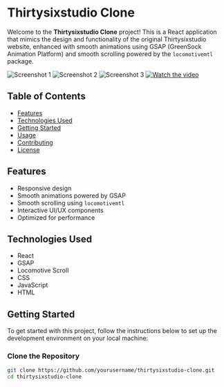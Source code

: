 # Thirtysixstudio Clone

Welcome to the **Thirtysixstudio Clone** project! This is a React application that mimics the design and functionality of the original Thirtysixstudio website, enhanced with smooth animations using GSAP (GreenSock Animation Platform) and smooth scrolling powered by the `locomotivemtl` package.

![Screenshot 1](./screenshots/screenshot1.png)
![Screenshot 2](./screenshots/screenshot2.png)
![Screenshot 3](./screenshots/screenshot3.png)
[![Watch the video](https://i.sstatic.net/Vp2cE.png)](https://github.com/Virajpankhaniya/thirtysixstudio-clone/blob/main/src/assets/Untitled%20design.gif)

## Table of Contents

- [Features](#features)
- [Technologies Used](#technologies-used)
- [Getting Started](#getting-started)
- [Usage](#usage)
- [Contributing](#contributing)
- [License](#license)

## Features

- Responsive design
- Smooth animations powered by GSAP
- Smooth scrolling using `locomotivemtl`
- Interactive UI/UX components
- Optimized for performance

## Technologies Used

- React
- GSAP
- Locomotive Scroll
- CSS
- JavaScript
- HTML

## Getting Started

To get started with this project, follow the instructions below to set up the development environment on your local machine:

### Clone the Repository

```bash
git clone https://github.com/yourusername/thirtysixstudio-clone.git
cd thirtysixstudio-clone
